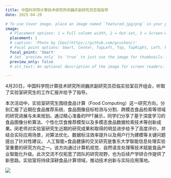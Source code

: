 ```yaml
---
title: 中国科学院计算技术研究所闵巍庆副研究员莅临指导
date: 2025-04-20

# To use Cover image, place an image named `featured.jpg/png` in your page's folder.
image:
  # Placement options: 1 = Full column width, 2 = Out-set, 3 = Screen-width
  placement: 1
  # caption: 'Photo by [Geo](https://github.com/gcushen/)'
  # Focal point options: Smart, Center, TopLeft, Top, TopRight, Left, Right, BottomLeft, Bottom, BottomRight
  focal_point: 'Smart'
  # Set `preview_only` to `true` to just use the image for thumbnails.
  preview_only: false
  # alt_text: An optional description of the image for screen readers.

---
```

4月20日，中国科学院计算技术研究所闵巍庆副研究员莅临实验室召开组会，听取了实验室研究生的工作汇报并给予了指导。

<!--more-->

本次活动中，实验室研究生围绕食品计算（Food Computing）这一研究方向，分别汇报了近期在食品推荐系统、食品图像目标检测与分割、跨模态食品检索等领域的研究进展与未来规划。通过精心准备的PPT展示，同学们分享了基于深度学习的食品图像分析算法、个性化饮食推荐模型以及多模态食品数据检索技术等创新成果。闵老师对实验室研究生近期的研究成果和取得的明显进步给予了高度评价，并结合实际应用场景，对算法优化、数据标注效率提升以及用户行为建模等关键问题提出了针对性建议。
人工智能+食品健康的交叉研究是鲁东大学智能信息处理实验室重要的研究方向之一。该方向通过计算机视觉、自然语言处理等技术赋能食品产业智能化升级。此次交流不仅拓宽了团队的研究视野，也为后续产学研合作提供了新思路。实验室将持续深耕食品计算领域，推动技术创新与实际应用落地。

![](images/image01.jpg) 

